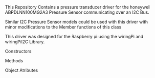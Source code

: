 This Repository Contains a pressure transducer driver for the
honeywell ABPDLNN100MG2A3 Pressure Sensor communicating
over an I2C Bus.

Similar I2C Pressure Sensor models could be used
with this driver with minor modifications to the
Member functions of this class

This driver was designed for the Raspberry pi using
the wiringPi and wiringPiI2C Library.

Constructors

Methods

Object Atributes
